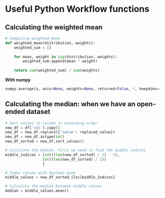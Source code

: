 # Useful Python Workflow functions

## Calculating the weighted mean 

``` python
# Computing weighted mean 
def weighted_mean(distribution, weights):
    weighted_sum = []
    
    for mean, weight in zip(distribution, weights):
        weighted_sum.append(mean * weight)
    
    return sum(weighted_sum) / sum(weights)
 ```

**With numpy**

``` python 
numpy.average(a, axis=None, weights=None, returned=False, *, keepdims=<no value>)

```
## Calculating the median: when we have an open-ended dataset

``` python 
# Sort values in column in ascending order 
new_df = df['col'].copy()
new_df = new_df.replace({'value': replaced_value})
new_df = new_df.astype(int)
new_df_sorted = new_df.sort_values()

# Calculate the median, first we need to find the middle indices
middle_indices = [int((len(new_df_sorted) / 2) - 1),
                 int((len(new_df_sorted) / 2))
                 ]

# Index values with boolean mask 
middle_values = new_df_sorted.iloc[middle_indices]

# Calculate the median between middle values 
median = middle_values.mean()

```
